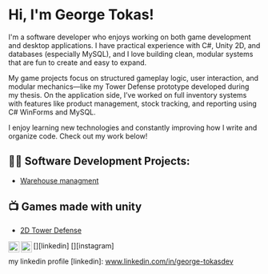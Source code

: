 <h1>Hi, I'm George Tokas! </h1>
I'm a software developer who enjoys working on both game development and desktop applications. I have practical experience with C#, Unity 2D, and databases (especially MySQL), and I love building clean, modular systems that are fun to create and easy to expand.

 My game projects focus on structured gameplay logic, user interaction, and modular mechanics—like my Tower Defense prototype developed during my thesis.
 On the application side, I’ve worked on full inventory systems with features like product management, stock tracking, and reporting using C# WinForms and MySQL.

I enjoy learning new technologies and constantly improving how I write and organize code. Check out my work below!

<h2>👨‍💻 Software Development Projects:</h2>

- [Warehouse managment](https://github.com/GiorgosTokasDev/Warehouse-Management-System)

<h2>📺 Games made with unity</h2>

- [2D Tower Defense](https://github.com/GiorgosTokasDev/2D-Tower-Defense-With-Unity)
  




[<img align="left" alt="JoshMadakor | LinkedIn" width="22px" src="https://cdn.jsdelivr.net/npm/simple-icons@v3/icons/linkedin.svg" />][linkedin]
[<img align="left" alt="JoshMadakor | Instagram" width="22px" src="https://cdn.jsdelivr.net/npm/simple-icons@v3/icons/instagram.svg" />][instagram]


my linkedin profile
[linkedin]: www.linkedin.com/in/george-tokasdev



